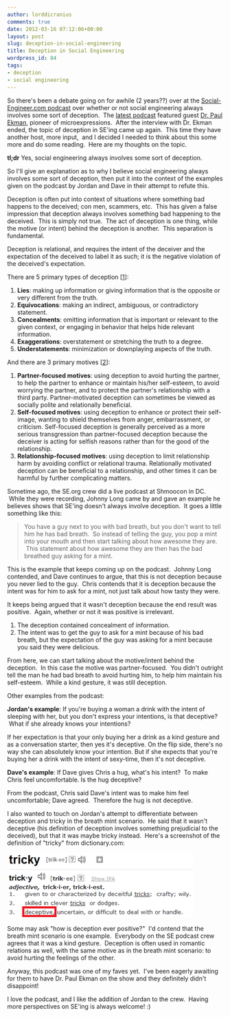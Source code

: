 ```yaml
---
author: lorddicranius
comments: true
date: 2012-03-16 07:12:06+00:00
layout: post
slug: deception-in-social-engineering
title: Deception in Social Engineering
wordpress_id: 84
tags:
- deception
- social engineering
---
```


So there's been a debate going on for awhile (2 years??) over at the [Social-Engineer.com podcast](http://www.social-engineer.org/podcast/) over whether or not social engineering always involves some sort of deception.  The [latest podcast](http://www.social-engineer.org/episode-032-non-verbal-human-hacking/) featured guest [Dr. Paul Ekman](http://www.paulekman.com/), pioneer of microexpressions.  After the interview with Dr. Ekman ended, the topic of deception in SE'ing came up again.  This time they have another host, more input,  and I decided I needed to think about this some more and do some reading.  Here are my thoughts on the topic.

**tl;dr** Yes, social engineering always involves some sort of deception.

So I'll give an explanation as to why I believe social engineering always involves some sort of deception, then put it into the context of the examples given on the podcast by Jordan and Dave in their attempt to refute this.

Deception is often put into context of situations where something bad happens to the deceived; con men, scammers, etc.  This has given a false impression that deception always involves something bad happening to the deceived.  This is simply not true.  The act of deception is one thing, while the motive (or intent) behind the deception is another.  This separation is fundamental.

Deception is relational, and requires the intent of the deceiver and the expectation of the deceived to label it as such; it is the negative violation of the deceived's expectation.

There are 5 primary types of deception [[1](https://en.wikipedia.org/wiki/Deception#Types)]:
1. **Lies**: making up information or giving information that is the opposite or very different from the truth.
2. **Equivocations**: making an indirect, ambiguous, or contradictory statement.
3. **Concealments**: omitting information that is important or relevant to the given context, or engaging in behavior that helps hide relevant information.
4. **Exaggerations**: overstatement or stretching the truth to a degree.
5. **Understatements**: minimization or downplaying aspects of the truth.

And there are 3 primary motives [[2](https://en.wikipedia.org/wiki/Deception#Motives)]:
1. **Partner-focused motives**: using deception to avoid hurting the partner, to help the partner to enhance or maintain his/her self-esteem, to avoid worrying the partner, and to protect the partner's relationship with a third party. Partner-motivated deception can sometimes be viewed as socially polite and relationally beneficial.
2. **Self-focused motives**: using deception to enhance or protect their self-image, wanting to shield themselves from anger, embarrassment, or criticism. Self-focused deception is generally perceived as a more serious transgression than partner-focused deception because the deceiver is acting for selfish reasons rather than for the good of the relationship.
3. **Relationship-focused motives**: using deception to limit relationship harm by avoiding conflict or relational trauma. Relationally motivated deception can be beneficial to a relationship, and other times it can be harmful by further complicating matters.

Sometime ago, the SE.org crew did a live podcast at Shmoocon in DC.  While they were recording, Johnny Long came by and gave an example he believes shows that SE'ing doesn't always involve deception.  It goes a little something like this:

>You have a guy next to you with bad breath, but you don't want to tell him he has bad breath.  So instead of telling the guy, you pop a mint into your mouth and then start talking about how awesome they are.  This statement about how awesome they are then has the bad breathed guy asking for a mint.

This is the example that keeps coming up on the podcast.  Johnny Long contended, and Dave continues to argue, that this is not deception because you never lied to the guy.  Chris contends that it is deception because the intent was for him to ask for a mint, not just talk about how tasty they were.

It keeps being argued that it wasn't deception because the end result was positive.  Again, whether or not it was positive is irrelevant.
1. The deception contained concealment of information.
2. The intent was to get the guy to ask for a mint because of his bad breath, but the expectation of the guy was asking for a mint because you said they were delicious.

From here, we can start talking about the motive/intent behind the deception.  In this case the motive was partner-focused.  You didn't outright tell the man he had bad breath to avoid hurting him, to help him maintain his self-esteem.  While a kind gesture, it was still deception.

Other examples from the podcast:

**Jordan's example**: If you're buying a woman a drink with the intent of sleeping with her, but you don't express your intentions, is that deceptive?  What if she already knows your intentions?

If her expectation is that your only buying her a drink as a kind gesture and as a conversation starter, then yes it's deceptive. On the flip side, there's no way she can absolutely know your intention. But if she expects that you're buying her a drink with the intent of sexy-time, then it's not deceptive.

**Dave's example**: If Dave gives Chris a hug, what's his intent?  To make Chris feel uncomfortable. Is the hug deceptive?

From the podcast, Chris said Dave's intent was to make him feel uncomfortable; Dave agreed.  Therefore the hug is not deceptive.

I also wanted to touch on Jordan's attempt to differentiate between deception and tricky in the breath mint scenario.  He said that it wasn't deceptive (his definition of deception involves something prejudicial to the deceived), but that it was maybe tricky instead.  Here's a screenshot of the definition of "tricky" from dictionary.com:

![](/images/tricky_definition.png)

Some may ask "how is deception ever positive?"  I'd contend that the breath mint scenario is one example.  Everybody on the SE podcast crew agrees that it was a kind gesture.  Deception is often used in romantic relations as well, with the same motive as in the breath mint scenario: to avoid hurting the feelings of the other.

Anyway, this podcast was one of my faves yet.  I've been eagerly awaiting for them to have Dr. Paul Ekman on the show and they definitely didn't disappoint!

I love the podcast, and I like the addition of Jordan to the crew.  Having more perspectives on SE'ing is always welcome! :)
